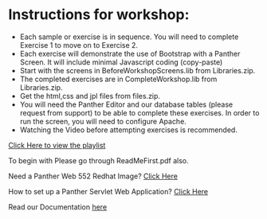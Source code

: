 # Instructions for workshop:

* Each sample or exercise is in sequence. You will need to complete Exercise 1 to move on to Exercise 2. 
* Each exercise will demonstrate the use of Bootstrap with a Panther Screen. It will include minimal Javascript coding (copy-paste)
* Start with the screens in BeforeWorkshopScreens.lib from Libraries.zip.
* The completed exercises are in CompleteWorkshop.lib from Libraries.zip.
* Get the html,css and jpl files from files.zip.
* You will need the Panther Editor  and  our database tables  (please request from support) to be able to complete these exercises. In order to  run the screen, you will need to  configure Apache. 
* Watching the Video before  attempting  exercises is recommended.

 [Click Here to view the playlist](https://www.youtube.com/playlist?list=PLqs5lOxsEMieGw8XfyipFthG9ny_Z-l5t)
 
To begin with Please go through ReadMeFirst.pdf also.

Need a Panther Web 552 Redhat Image? [Click Here](https://hub.docker.com/r/prolificspanther/pantherweb "Named link title") 

How to set up a Panther Servlet Web Application? [Click Here](https://github.com/ProlificsPanther/PantherWeb/releases "Named link title")

Read our Documentation [here](https://docs.prolifics.com)
